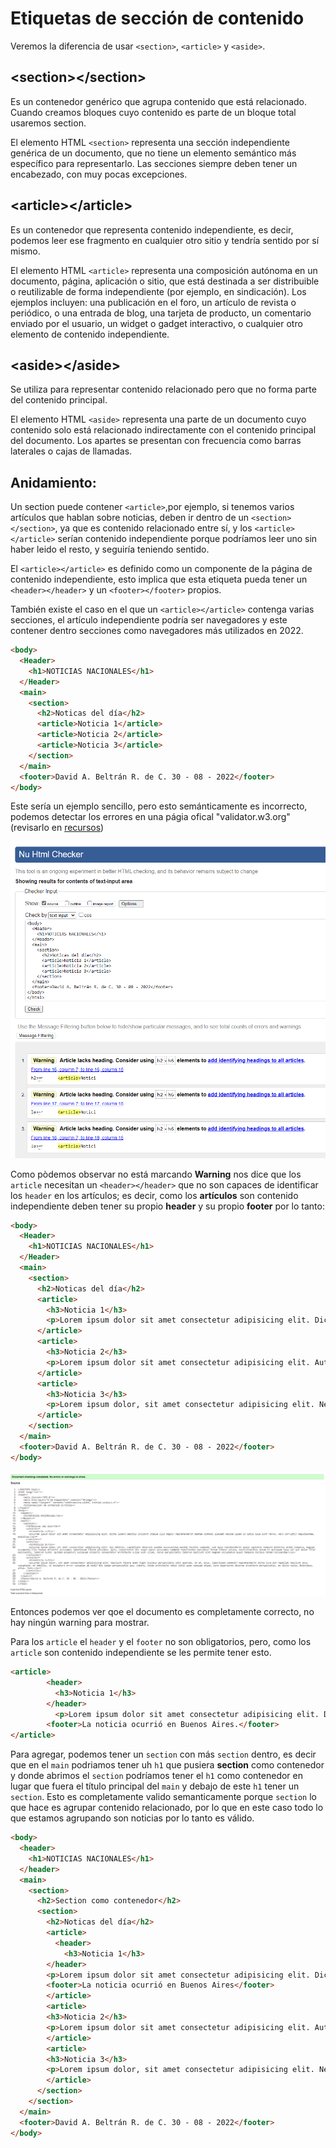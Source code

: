 # Etiquetas de sección de contenido

Veremos la diferencia de usar ``<section>``, ``<article>`` y ``<aside>``.

## \<section>\</section>
Es un contenedor genérico que agrupa contenido que está relacionado. Cuando creamos bloques cuyo contenido es parte de un bloque total usaremos section.

El elemento HTML ``<section>`` representa una sección independiente genérica de un documento, que no tiene un elemento semántico más específico para representarlo. Las secciones siempre deben tener un encabezado, con muy pocas excepciones.

## \<article>\</article>
Es un contenedor que representa contenido independiente, es decir, podemos leer ese fragmento en cualquier otro sitio y tendría sentido por sí mismo.

El elemento HTML ``<article>`` representa una composición autónoma en un documento, página, aplicación o sitio, que está destinada a ser distribuible o reutilizable de forma independiente (por ejemplo, en sindicación). Los ejemplos incluyen: una publicación en el foro, un artículo de revista o periódico, o una entrada de blog, una tarjeta de producto, un comentario enviado por el usuario, un widget o gadget interactivo, o cualquier otro elemento de contenido independiente.

## \<aside>\</aside>
Se utiliza para representar contenido relacionado pero que no forma parte del contenido principal.

El elemento HTML ``<aside>`` representa una parte de un documento cuyo contenido solo está relacionado indirectamente con el contenido principal del documento. Los apartes se presentan con frecuencia como barras laterales o cajas de llamadas.

## Anidamiento:
Un section puede contener ``<article>``,por ejemplo, si tenemos varios artículos que hablan sobre noticias, deben ir dentro de un ``<section></section>``, ya que es contenido relacionado entre sí, y los ``<article></article>`` serían contenido independiente porque podríamos leer uno sin haber leido el resto, y seguiría teniendo sentido.

El `<article></article>` es definido como un componente de la página de contenido independiente, esto implica que esta etiqueta pueda tener un `<header></header>` y un `<footer></footer>` propios.

También existe el caso en el que un `<article></article>` contenga varias secciones, el artículo independiente podría ser navegadores y este contener dentro secciones como navegadores más utilizados en 2022.

```html
<body>
  <Header>
    <h1>NOTICIAS NACIONALES</h1>
  </Header>
  <main>
    <section>
      <h2>Noticas del día</h2>
      <article>Noticia 1</article>
      <article>Noticia 2</article>
      <article>Noticia 3</article>
    </section>
  </main>
  <footer>David A. Beltrán R. de C. 30 - 08 - 2022</footer>
</body>
```
Este sería un ejemplo sencillo, pero esto semánticamente es incorrecto, podemos detectar los errores en una págia ofical "validator.w3.org" (revisarlo en [recursos](/markdown/Recursos.md "Apartado para el uso de herramientas"))

![Validator](/media/Error_article.png)

Como pòdemos observar no está marcando **Warning** nos dice que los `article` necesitan un `<header></header>` que no son capaces de identificar los `header` en los artículos; es decir, como los **artículos** son contenido independiente deben tener su propio **header** y su propio **footer** por lo tanto:

~~~html
<body>
  <Header>
    <h1>NOTICIAS NACIONALES</h1>
  </Header>
  <main>
    <section>
      <h2>Noticas del día</h2>
      <article>
        <h3>Noticia 1</h3>
        <p>Lorem ipsum dolor sit amet consectetur adipisicing elit. Dicta libero debitis incidunt itaque illo magni? Reprehenderit beatae commodi placeat maxime ipsam in optio quia sunt rerum, vero corrupti? Repudiandae, mollitia.</p>
      </article>
      <article>
        <h3>Noticia 2</h3>
        <p>Lorem ipsum dolor sit amet consectetur adipisicing elit. Aut debitis, cupiditate deserunt quidem accusantium maxime facilis commodi, sed ipsa reprehenderit quasi sapiente tempore delectus animi tempora, magnam assumenda illo itaque deleniti accusamus laboriosam libero possimus. Quis, consectetur hic sequi natus accusamus commodi repellendus possimus! Rerum libero soluta, necessitatibus totam et quisquam ipsa vel qui dolor illo! Reiciendis, laborum iusto. Quidem excepturi quisquam corporis consectetur architecto culpa sunt ullam, rerum perspiciatis laborum nesciunt sint magnam voluptatum quasi tempore ducimus totam recusandae!</p>
      </article>
      <article>
        <h3>Noticia 3</h3>
        <p>Lorem ipsum dolor, sit amet consectetur adipisicing elit. Nesciunt facere amet fugit ducimus perspiciatis odit aperiam, id at, eius, laboriosam commodi? Reprehenderit dicta iure est repellat nesciunt eius voluptate, at debitis, ut excepturi error voluptas ab modi? Eos saepe perspiciatis quo. Libero, totam architecto nobis nihil quam numquam atque, iure asperiores dolorum inventore perspiciatis, ex dicta nulla. Doloribus, alias. Iure.</p>
      </article>
    </section>
  </main>
  <footer>David A. Beltrán R. de C. 30 - 08 - 2022</footer>
</body>
~~~

![Validator](/media/Estructura_correcta_article.png)

Entonces podemos ver qoe el documento es completamente correcto, no hay ningún warning para mostrar.

Para los `article` el `header` y el `footer` no son obligatorios, pero, como los `article` son contenido independiente se les permite tener esto.

~~~html
<article>
        <header>
          <h3>Noticia 1</h3>
        </header>
          <p>Lorem ipsum dolor sit amet consectetur adipisicing elit. Dicta libero debitis incidunt itaque illo magni? Reprehenderit beatae commodi placeat maxime ipsam in optio quia sunt rerum, vero corrupti? Repudiandae, mollitia.</p>
        <footer>La noticia ocurrió en Buenos Aires.</footer>
</article>

~~~

Para agregar, podemos tener un ``section`` con más `section` dentro, es decir que en el `main` podriamos tener uh `h1` que pusiera **section** como contenedor y donde abrimos el `section` podríamos tener el `h1` como contenedor en lugar que fuera el título principal del
`main` y debajo de este `h1` tener un `section`. Esto es completamente valido semanticamente porque ``section`` lo que hace es agrupar contenido relacionado, por lo que en este caso todo lo que estamos agrupando son noticias por lo tanto es válido.

~~~html
<body>
  <header>
    <h1>NOTICIAS NACIONALES</h1>
  </header>
  <main>
    <section>
      <h2>Section como contenedor</h2>
      <section>
        <h2>Noticas del día</h2>
        <article>
          <header>
            <h3>Noticia 1</h3>
        </header>
        <p>Lorem ipsum dolor sit amet consectetur adipisicing elit. Dicta libero debitis incidunt itaque illo magni? Reprehenderit beatae commodi placeat maxime ipsam in optio quia sunt rerum, vero corrupti? Repudiandae, mollitia.</p>
        <footer>La noticia ocurrió en Buenos Aires</footer>
        </article>
        <article>
        <h3>Noticia 2</h3>
        <p>Lorem ipsum dolor sit amet consectetur adipisicing elit. Aut debitis, cupiditate deserunt quidem accusantium maxime facilis commodi, sed ipsa reprehenderit quasi sapiente tempore delectus animi tempora, magnam assumenda illo itaque deleniti accusamus laboriosam libero possimus. Quis, consectetur hic sequi natus accusamus commodi repellendus possimus! Rerum libero soluta, necessitatibus totam et quisquam ipsa vel qui dolor illo! Reiciendis, laborum iusto. Quidem excepturi quisquam corporis consectetur architecto culpa sunt ullam, rerum perspiciatis laborum nesciunt sint magnam voluptatum quasi tempore ducimus totam recusandae!</p>
        </article>
        <article>
        <h3>Noticia 3</h3>
        <p>Lorem ipsum dolor, sit amet consectetur adipisicing elit. Nesciunt facere amet fugit ducimus perspiciatis odit aperiam, id at, eius, laboriosam commodi? Reprehenderit dicta iure est repellat nesciunt eius voluptate, at debitis, ut excepturi error voluptas ab modi? Eos saepe perspiciatis quo. Libero, totam architecto nobis nihil quam numquam atque, iure asperiores dolorum inventore perspiciatis, ex dicta nulla. Doloribus, alias. Iure.</p>
        </article>
      </section>
    </section>
  </main>
  <footer>David A. Beltrán R. de C. 30 - 08 - 2022</footer>
</body>
~~~




